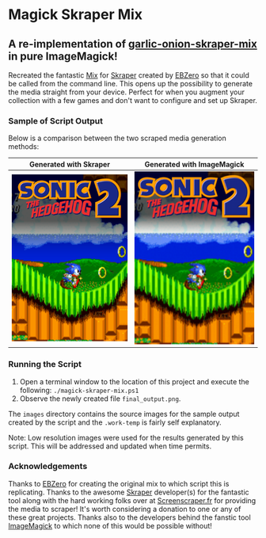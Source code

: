 # Magick Skraper Mix

## A re-implementation of [garlic-onion-skraper-mix](https://github.com/ebzero/garlic-onion-skraper-mix) in pure ImageMagick!

Recreated the fantastic [Mix](https://github.com/ebzero/garlic-onion-skraper-mix) for [Skraper](https://www.skraper.net/) created by [EBZero](https://github.com/ebzero) so that it could be called from the command line. This opens up the possibility to generate the media straight from your device. Perfect for when you augment your collection with a few games and don't want to configure and set up Skraper.

### Sample of Script Output

Below is a comparison between the two scraped media generation methods:

| Generated with Skraper                | Generated with ImageMagick            |
|:-------------------------------------:|:-------------------------------------:|
|![Generated Using Skraper](images/generated-using-skraper.png "Generated Using Skraper")|![Generated with ImageMagick](images/generated-using-imagemagick.png "Generated with ImageMagick")

### Running the Script

1. Open a terminal window to the location of this project and execute the following: `./magick-skraper-mix.ps1`
2. Observe the newly created file `final_output.png`.

The `images` directory contains the source images for the sample output created by the script and the `.work-temp` is fairly self explanatory. 

Note: Low resolution images were used for the results generated by this script. This will be addressed and updated when time permits.

### Acknowledgements

Thanks to [EBZero](https://github.com/ebzero) for creating the original mix to which script this is replicating. Thanks to the awesome [Skraper](https://skraper.net) developer(s) for the fantastic tool along with the hard working folks over at [Screenscraper.fr](https://screenscraper.fr) for providing the media to scraper! It's worth considering a donation to one or any of these great projects. Thanks also to the developers behind the fanstic tool [ImageMagick](https://www.imagemagick.org/) to which none of this would be possible without!
